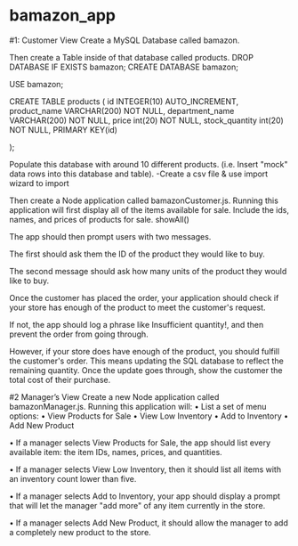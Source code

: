 # bamazon_app
#1: Customer View 
Create a MySQL Database called bamazon.
 
Then create a Table inside of that database called products.
DROP DATABASE IF EXISTS bamazon;
CREATE DATABASE bamazon;
 
USE bamazon;
 
CREATE TABLE products (
id INTEGER(10) AUTO_INCREMENT,
product_name VARCHAR(200) NOT NULL,
department_name VARCHAR(200) NOT NULL,
price int(20) NOT NULL,
stock_quantity int(20) NOT NULL,
PRIMARY KEY(id)
  
);
 
Populate this database with around 10 different products. (i.e. Insert "mock" data rows into this database and table).
-Create a csv file & use import wizard to import

 
Then create a Node application called bamazonCustomer.js. 
Running this application will first display all of the items available for sale. 
Include the ids, names, and prices of products for sale.
showAll()
  
 
 
The app should then prompt users with two messages.
 
The first should ask them the ID of the product they would like to buy.
 

The second message should ask how many units of the product they would like to buy.
 
Once the customer has placed the order, your application should check if your store has enough of the product to meet the customer's request.

If not, the app should log a phrase like Insufficient quantity!, and then prevent the order from going through.
 
However, if your store does have enough of the product, you should fulfill the customer's order.
This means updating the SQL database to reflect the remaining quantity.
Once the update goes through, show the customer the total cost of their purchase.
 


#2 Manager’s View
Create a new Node application called bamazonManager.js. Running this application will:
•	List a set of menu options:
•	View Products for Sale
•	View Low Inventory
•	Add to Inventory
•	Add New Product
 
•	If a manager selects View Products for Sale, the app should list every available item: the item IDs, names, prices, and quantities.
 
•	If a manager selects View Low Inventory, then it should list all items with an inventory count lower than five.
 
•	If a manager selects Add to Inventory, your app should display a prompt that will let the manager "add more" of any item currently in the store.
 
•	If a manager selects Add New Product, it should allow the manager to add a completely new product to the store.
 


